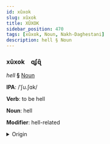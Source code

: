 ```yaml
---
id: xûxok
slug: xûxok
title: XÛXOK
sidebar_position: 470
tags: [xûxok, Noun, Nakh-Daghestani]
description: hell § Noun
---
```


### xûxok&emsp;<span kind="abugida">ɋʄɋ̑</span>

*hell* **§** [Noun](../../tags/Noun)

**IPA**: /ˈʃu.ʃɑk/

**Verb**: to be hell

**Noun**: hell

**Modifier**: hell-related

<details>
    <summary>Origin</summary>
    Avar жужахӏ žužaḥʳ /ʒuʒaʜ/<br/>
    <em>Nakh-Daghestani Language Family</em>
</details>
